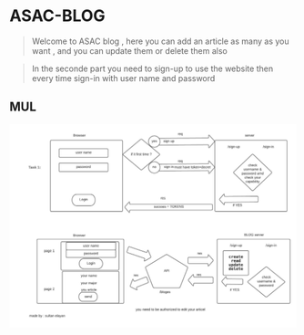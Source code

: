 # ASAC-BLOG

> Welcome to ASAC blog , here you can add an article as many as you want , and you can update them or delete them also 

> In the seconde part you need to sign-up to use the website then every time sign-in with user name and password 


## MUL 

![](lab-09.jpeg)